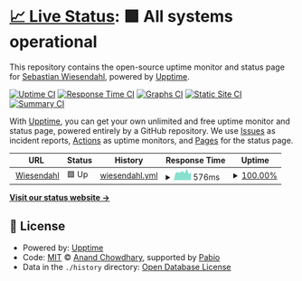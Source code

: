 # [📈 Live Status](https://swiesend.github.io/wiesendahl-upptime): <!--live status--> **🟩 All systems operational**

This repository contains the open-source uptime monitor and status page for [Sebastian Wiesendahl](https://swiesend.github.io/wiesendahl-upptime), powered by [Upptime](https://github.com/upptime/upptime).

[![Uptime CI](https://github.com/swiesend/wiesendahl-upptime/workflows/Uptime%20CI/badge.svg)](https://github.com/swiesend/wiesendahl-upptime/actions?query=workflow%3A%22Uptime+CI%22)
[![Response Time CI](https://github.com/swiesend/wiesendahl-upptime/workflows/Response%20Time%20CI/badge.svg)](https://github.com/swiesend/wiesendahl-upptime/actions?query=workflow%3A%22Response+Time+CI%22)
[![Graphs CI](https://github.com/swiesend/wiesendahl-upptime/workflows/Graphs%20CI/badge.svg)](https://github.com/swiesend/wiesendahl-upptime/actions?query=workflow%3A%22Graphs+CI%22)
[![Static Site CI](https://github.com/swiesend/wiesendahl-upptime/workflows/Static%20Site%20CI/badge.svg)](https://github.com/swiesend/wiesendahl-upptime/actions?query=workflow%3A%22Static+Site+CI%22)
[![Summary CI](https://github.com/swiesend/wiesendahl-upptime/workflows/Summary%20CI/badge.svg)](https://github.com/swiesend/wiesendahl-upptime/actions?query=workflow%3A%22Summary+CI%22)

With [Upptime](https://upptime.js.org), you can get your own unlimited and free uptime monitor and status page, powered entirely by a GitHub repository. We use [Issues](https://github.com/swiesend/wiesendahl-upptime/issues) as incident reports, [Actions](https://github.com/swiesend/wiesendahl-upptime/actions) as uptime monitors, and [Pages](https://swiesend.github.io/wiesendahl-upptime) for the status page.

<!--start: status pages-->
<!-- This summary is generated by Upptime (https://github.com/upptime/upptime) -->
<!-- Do not edit this manually, your changes will be overwritten -->
<!-- prettier-ignore -->
| URL | Status | History | Response Time | Uptime |
| --- | ------ | ------- | ------------- | ------ |
| <img alt="" src="https://icons.duckduckgo.com/ip3/www.wiesendahl.de.ico" height="13"> [Wiesendahl](https://www.wiesendahl.de) | 🟩 Up | [wiesendahl.yml](https://github.com/swiesend/wiesendahl-upptime/commits/HEAD/history/wiesendahl.yml) | <details><summary><img alt="Response time graph" src="./graphs/wiesendahl/response-time-week.png" height="20"> 576ms</summary><br><a href="https://swiesend.github.io/wiesendahl-upptime/history/wiesendahl"><img alt="Response time 623" src="https://img.shields.io/endpoint?url=https%3A%2F%2Fraw.githubusercontent.com%2Fswiesend%2Fwiesendahl-upptime%2FHEAD%2Fapi%2Fwiesendahl%2Fresponse-time.json"></a><br><a href="https://swiesend.github.io/wiesendahl-upptime/history/wiesendahl"><img alt="24-hour response time 689" src="https://img.shields.io/endpoint?url=https%3A%2F%2Fraw.githubusercontent.com%2Fswiesend%2Fwiesendahl-upptime%2FHEAD%2Fapi%2Fwiesendahl%2Fresponse-time-day.json"></a><br><a href="https://swiesend.github.io/wiesendahl-upptime/history/wiesendahl"><img alt="7-day response time 576" src="https://img.shields.io/endpoint?url=https%3A%2F%2Fraw.githubusercontent.com%2Fswiesend%2Fwiesendahl-upptime%2FHEAD%2Fapi%2Fwiesendahl%2Fresponse-time-week.json"></a><br><a href="https://swiesend.github.io/wiesendahl-upptime/history/wiesendahl"><img alt="30-day response time 612" src="https://img.shields.io/endpoint?url=https%3A%2F%2Fraw.githubusercontent.com%2Fswiesend%2Fwiesendahl-upptime%2FHEAD%2Fapi%2Fwiesendahl%2Fresponse-time-month.json"></a><br><a href="https://swiesend.github.io/wiesendahl-upptime/history/wiesendahl"><img alt="1-year response time 623" src="https://img.shields.io/endpoint?url=https%3A%2F%2Fraw.githubusercontent.com%2Fswiesend%2Fwiesendahl-upptime%2FHEAD%2Fapi%2Fwiesendahl%2Fresponse-time-year.json"></a></details> | <details><summary><a href="https://swiesend.github.io/wiesendahl-upptime/history/wiesendahl">100.00%</a></summary><a href="https://swiesend.github.io/wiesendahl-upptime/history/wiesendahl"><img alt="All-time uptime 99.98%" src="https://img.shields.io/endpoint?url=https%3A%2F%2Fraw.githubusercontent.com%2Fswiesend%2Fwiesendahl-upptime%2FHEAD%2Fapi%2Fwiesendahl%2Fuptime.json"></a><br><a href="https://swiesend.github.io/wiesendahl-upptime/history/wiesendahl"><img alt="24-hour uptime 100.00%" src="https://img.shields.io/endpoint?url=https%3A%2F%2Fraw.githubusercontent.com%2Fswiesend%2Fwiesendahl-upptime%2FHEAD%2Fapi%2Fwiesendahl%2Fuptime-day.json"></a><br><a href="https://swiesend.github.io/wiesendahl-upptime/history/wiesendahl"><img alt="7-day uptime 100.00%" src="https://img.shields.io/endpoint?url=https%3A%2F%2Fraw.githubusercontent.com%2Fswiesend%2Fwiesendahl-upptime%2FHEAD%2Fapi%2Fwiesendahl%2Fuptime-week.json"></a><br><a href="https://swiesend.github.io/wiesendahl-upptime/history/wiesendahl"><img alt="30-day uptime 100.00%" src="https://img.shields.io/endpoint?url=https%3A%2F%2Fraw.githubusercontent.com%2Fswiesend%2Fwiesendahl-upptime%2FHEAD%2Fapi%2Fwiesendahl%2Fuptime-month.json"></a><br><a href="https://swiesend.github.io/wiesendahl-upptime/history/wiesendahl"><img alt="1-year uptime 99.98%" src="https://img.shields.io/endpoint?url=https%3A%2F%2Fraw.githubusercontent.com%2Fswiesend%2Fwiesendahl-upptime%2FHEAD%2Fapi%2Fwiesendahl%2Fuptime-year.json"></a></details>

<!--end: status pages-->

[**Visit our status website →**](https://swiesend.github.io/wiesendahl-upptime)

## 📄 License

- Powered by: [Upptime](https://github.com/upptime/upptime)
- Code: [MIT](./LICENSE) © [Anand Chowdhary](https://anandchowdhary.com), supported by [Pabio](https://pabio.com)
- Data in the `./history` directory: [Open Database License](https://opendatacommons.org/licenses/odbl/1-0/)
